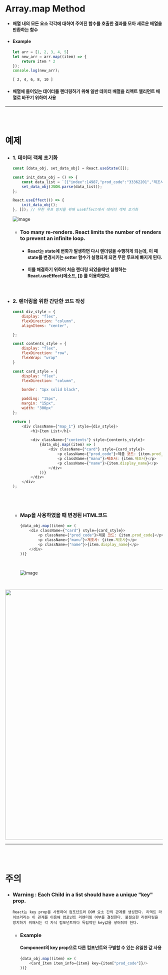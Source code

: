 # Array.map Method

- #### 배열 내의 모든 요소 각각에 대하여 주어진 함수를 호출한 결과를 모아 새로운 배열을 반환하는 함수

- #### Example
    ```javascript
    let arr = [1, 2, 3, 4, 5]
    let new_arr = arr.map((item) => {
        return item * 2
    });
    console.log(new_arr);
    ```

    ```
    [ 2, 4, 6, 8, 10 ]
    ```

- #### 배열에 들어있는 데이터를 렌더링하기 위해 일반 데이터 배열을 리액트 엘리먼트 배열로 바꾸기 위하여 사용

---
<br><br>

# 예제

- ### 1. 데이터 객체 초기화

    ```javascript
    const [data_obj, set_data_obj] = React.useState([]);

    const init_data_obj = () => {
        const data_list = `[{"index":14987,"prod_code":"33362201","제조사":"삼성전자","이름":"갤럭시북4 프로 NT940XGK-KP71S (SSD 512GB)","모델명":"NT940XGK-KP71S","운영체제":"윈도우11홈","인치":"35.6cm(14인치)","해상도":"2880x1800(WQXGA+)","최대밝기":"400nit","주사율":"120Hz","CPU 제조사":"인텔","CPU 세대":"코어 울트라7","CPU 명":"155H (4.8GHz)","CPU 코어 수":"16코어(6P+8E+2LE)", ... }]`;
        set_data_obj(JSON.parse(data_list));
    };

    React.useEffect(() => {
        init_data_obj();
    }, []); // 무한 루프 방지를 위해 useEffect에서 데이터 객체 초기화
    ```

    ![image](https://github.com/Project-Division/about_react/assets/68108664/7ca3cc56-34ec-4807-8f72-7b6c289cee42)

    - ### Too many re-renders. React limits the number of renders to prevent an infinite loop.

        - #### React는 state에 변화가 발생하면 다시 렌더링을 수행하게 되는데, 이 때 state를 변경시키는 setter 함수가 실행되게 되면 무한 루프에 빠지게 된다.

        - #### 이를 해결하기 위하여 처음 렌더링 되었을때만 실행하는 __React.useEffect(메소드, [])__ 를 이용하였다.

<br>

- ### 2. 렌더링을 위한 간단한 코드 작성

    ```javascript
    const div_style = {
        display: "flex",
        flexDirection: "column",
        alignItems: "center",

    };

    const contents_style = {
        display: "flex",
        flexDirection: "row",
        flexWrap: "wrap"
    }

    const card_style = {
        display: "flex",
        flexDirection: "column",

        border: "1px solid black",

        padding: "15px",
        margin: "15px",
        width: "300px"
    };

    return (
        <div className={"map_1"} style={div_style}>
            <h1>Item List</h1>

            <div className={"contents"} style={contents_style}>
                {data_obj.map((item) => (
                    <div className={"card"} style={card_style}>
                        <p className={"prod_code"}>제품 코드: {item.prod_code}</p>
                        <p className={"manu"}>제조사: {item.제조사}</p>
                        <p className={"name"}>{item.display_name}</p>
                    </div>
                ))}
            </div>
        </div>
    );
    ```

    <br><br>

    - ### Map을 사용하였을 때 변경된 HTML코드
        ```javascript
        {data_obj.map((item) => (
            <div className={"card"} style={card_style}>
                <p className={"prod_code"}>제품 코드: {item.prod_code}</p>
                <p className={"manu"}>제조사: {item.제조사}</p>
                <p className={"name"}>{item.display_name}</p>
            </div>
        ))}
        ```

        <br>

        ![image](https://github.com/Project-Division/about_react/assets/68108664/a4d07595-d805-47e5-a49e-092847afa130)

<br>

<p align="center"><img src="https://github.com/Project-Division/about_react/assets/68108664/6b09b49e-8066-4993-b141-0fea8da9cdd1" width="800px"></p>

---
<br><br>

# 주의

- ### Warning : Each Child in a list should have a unique "key" prop.

    ```
    React는 key prop을 사용하여 컴포넌트와 DOM 요소 간의 관계를 생성한다. 리액트 라이브러리는 이 관계를 이용해 컴포넌트 리렌더링 여부를 결정한다. 불필요한 리렌더링을 방지하기 위해서는 각 자식 컴포넌트마다 독립적인 key값을 넣어줘야 한다.
    ```

    - ### Example
        #### Component의 key prop으로 다른 컴포넌트와 구별할 수 있는 유일한 값 사용

        ```javascript
        {data_obj.map((item) => (
            <Card_Item item_info={item} key={item["prod_code"]}/>
        ))}
        ```

        